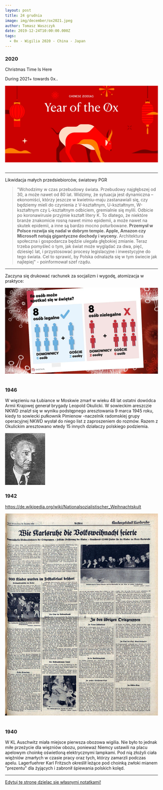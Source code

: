 ```yaml
---
layout: post
title: 24 grudnia
image: img/december/ox2021.jpeg
author: Tomasz Waszczyk
date: 2019-12-24T10:00:00.000Z
tags:
  - 0x - Wigilia 2020 - China - Japan
---
```


### 2020

Christmas Time Is Here

During 2021+ towards 0x..

<img src="./img/december/ox2021.jpeg"><br><br>

---

Likwidacja małych przedsiebiorców, światowy PGR

> "Wchodzimy w czas przebudowy świata. Przebudowy najgłębszej od 30, a może nawet od 80 lat. Widzimy, że sytuacja jest dynamiczna – ekonomiści, którzy jeszcze w kwietniu–maju zastanawiali się, czy będziemy mieli do czynienia z V-kształtnym, U-kształtnym, W-kształtnym czy L-kształtnym odbiciem, gremialnie się mylili. Odbicie po koronawirusie przyjmie kształt litery K. To dlatego, że niektóre branże znakomicie rosną nawet mimo epidemii, a może nawet na skutek epidemii, a inne są bardzo mocno poturbowane.
> **Przemysł w Polsce rozwija się nadal w dobrym tempie. Apple, Amazon czy Microsoft notują gigantyczne dochody i wyceny.** Architektura społeczna i gospodarcza będzie ulegała głębokiej zmianie. Teraz trzeba pomyśleć o tym, jak świat może wyglądać za dwa, pięć, dziesięć lat, i przystosować procesy legislacyjne i inwestycyjne do tego świata. Cel to sprawić, by Polska odnalazła się w tym świecie jak najlepiej" - poinformował szef rządu.

---

Zaczyna się drukować rachunek za socjalizm i wygodę, atomizacja w praktyce:

<img src="./img/december/atomizacja.jpeg"><br><br>

### 1946

W więzieniu na Łubiance w Moskwie zmarł w wieku 48 lat ostatni dowódca Armii Krajowej generał brygady Leopold Okulicki.
W sowieckim areszczie NKWD znalzł się w wyniku podstępnego aresztowania 9 marca 1945 roku, kiedy to sowiecki pułkownik Pimienow -naczelnik radomskiej grupy operacyjnej NKWD wysłał do niego list z zaproszeniem do rozmów. Razem z Okulickim aresztowano wtedy 15 innych działaczy polskiego podziemia.

<img src="./img/december/okulicki.jpg"/><br>

### 1942

https://de.wikipedia.org/wiki/Nationalsozialistischer_Weihnachtskult

<img src="./img/december/volksweihnacht-1.jpg"><br><br>

### 1940

W KL Auschwitz miała miejsce pierwsza obozowa wigilia. Nie było to jednak miłe przeżycie dla więzniów obozu, ponieważ Niemcy ustawili na placu apelowym
choinkę oświetloną elektrycznymi lampkami. Pod nią złożyli ciała więźniów zmarłych w czasie pracy oraz tych, którzy zamarzli podczas
apelu. Lagerfuehrer Karl Fritzsch określił leżące pod choinką zwłoki mianem "prezentu" dla żyjących i zabronił śpiewania polskich kolęd.

---

<a href="https://github.com/TomaszWaszczyk/historia.waszczyk.com/edit/master/src/content/december-24.md" target="_blank">Edytuj tę stronę dzieląc się własnymi notatkami!</a>
